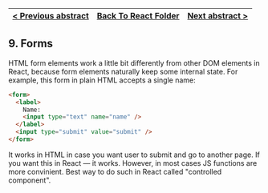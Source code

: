 
[< Previous abstract](React__8.md) | [Back To React Folder](https://github.com/Betra/Course-Abstract/tree/master/React) | [Next abstract >](React__10.md)
----------------------- | ----------------------------|-----------------------------

## 9. Forms

  HTML form elements work a little bit differently from other DOM elements in React, because form elements naturally keep some internal state. For example, this form in plain HTML accepts a single name:

```html
<form>
  <label>
    Name:
    <input type="text" name="name" />
  </label>
  <input type="submit" value="submit" />
</form>
```

It works in HTML in case you want user to submit and go to another page. If you want this in React — it works. However, in most cases JS functions are more convinient. Best way to do such in React called "controlled component".